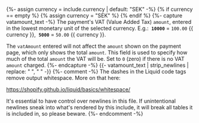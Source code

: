 {%- assign currency = include.currency | default: "SEK" -%}
{% if currency == empty %}
{% assign currency = "SEK" %}
{% endif %}
{%- capture vatamount_text -%}
The payment's VAT (Value Added Tax) `amount`, entered in the lowest monetary 
unit of the selected currency. E.g.:&nbsp;
**`10000`** = `100.00` {{ currency }},&nbsp;
**`5000`** = `50.00` {{ currency }}.&nbsp;

The `vatAmount` entered will not affect the `amount` shown on the payment page, 
which only shows the total `amount`. This field is used to specify how much of
the total `amount` the VAT will be. Set to `0` (zero) if there is no VAT
`amount` charged.
{%- endcapture -%}
{{- vatamount_text | strip_newlines | replace: "&nbsp;", " " -}}
{%- comment -%}
The dashes in the Liquid code tags remove output whitespace. More on that here:

<https://shopify.github.io/liquid/basics/whitespace/>

It's essential to have control over newlines in this file. If unintentional
newlines sneak into what's rendered by this include, it will break all tables
it is included in, so please beware.
{%- endcomment -%}
